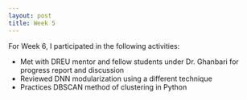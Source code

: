 ```yaml
---
layout: post
title: Week 5
---
```


For Week 6, I participated in the following activities:
  - Met with DREU mentor and fellow students under Dr. Ghanbari for progress report and discussion
  - Reviewed DNN modularization using a different technique
  - Practices DBSCAN method of clustering in Python 
